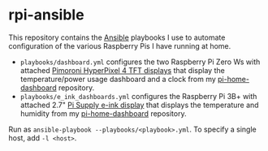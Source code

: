 # rpi-ansible

This repository contains the [Ansible](https://www.ansible.com) playbooks I use to automate configuration of the various Raspberry Pis I have running at home.

* `playbooks/dashboard.yml` configures the two Raspberry Pi Zero Ws with attached [Pimoroni HyperPixel 4 TFT displays](https://shop.pimoroni.com/products/hyperpixel-4?variant=12569539706963) that display the temperature/power usage dashboard and a clock from my [pi-home-dashboard](https://github.com/VirtualWolf/pi-home-dashboard) repository.
* `playbooks/e_ink_dashboards.yml` configures the Raspberry Pi 3B+ with attached 2.7" [Pi Supply e-ink display](https://uk.pi-supply.com/products/papirus-epaper-eink-screen-hat-for-raspberry-pi) that displays the temperature and humidity from my [pi-home-dashboard](https://github.com/VirtualWolf/pi-home-dashboard) repository.

Run as `ansible-playbook --playbooks/<playbook>.yml`. To specify a single host, add `-l <host>`.
